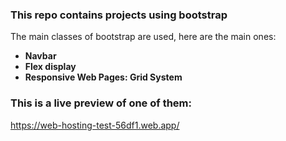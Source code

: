 ### This repo contains projects using bootstrap

The main classes of bootstrap are used, here are the main ones:

* **Navbar** <br>
* **Flex display** <br>
* **Responsive Web Pages: Grid System** <br>

### This is a live preview of one of them:

https://web-hosting-test-56df1.web.app/

